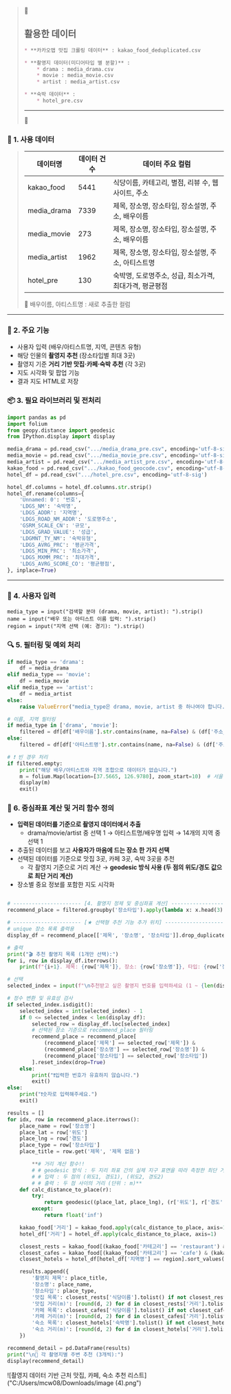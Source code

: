 > 📁  
>
> ## 활용한 데이터
>
> ```markdown
> * **카카오맵 맛집 크롤링 데이터** : kakao_food_deduplicated.csv  
> 
> * **촬영지 데이터(미디어타입 별 분할)** :  
>     * drama : media_drama.csv  
>     * movie : media_movie.csv  
>     * artist : media_artist.csv  
> 
> * **숙박 데이터** :  
>     * hotel_pre.csv  
> ```
>
> ---
>
> 📃  
>
### 🧩 1. 사용 데이터
>
> | 데이터명       | 데이터 건수 | 데이터 주요 컬럼                                    |
> | -------------- | ----------- | ------------------------------------------------- |
> | kakao_food     | 5441        | 식당이름, 카테고리, 별점, 리뷰 수, 웹사이트, 주소    |
> | media_drama    | 7339        | 제목, 장소명, 장소타입, 장소설명, 주소, 배우이름     |
> | media_movie    | 273         | 제목, 장소명, 장소타입, 장소설명, 주소, 배우이름     |
> | media_artist   | 1962        | 제목, 장소명, 장소타입, 장소설명, 주소, 아티스트명    |
> | hotel_pre      | 130         | 숙박명, 도로명주소, 성급, 최소가격, 최대가격, 평균평점 |
>
> 📍 배우이름, 아티스트명 : 새로 추출한 컬럼

---

### 🔧 2. 주요 기능

- 사용자 입력 (배우/아티스트명, 지역, 콘텐츠 유형)
- 해당 인물의 **촬영지 추천** (장소타입별 최대 3곳)
- 촬영지 기준 **거리 기반 맛집·카페·숙박 추천** (각 3곳)
- 지도 시각화 및 팝업 기능
- 결과 지도 HTML로 저장

### 📦 3. 필요 라이브러리 및 전처리

```python
import pandas as pd
import folium
from geopy.distance import geodesic
from IPython.display import display

media_drama = pd.read_csv(".../media_drama_pre.csv", encoding='utf-8-sig')
media_movie = pd.read_csv(".../media_movie_pre.csv", encoding='utf-8-sig')
media_artist = pd.read_csv(".../media_artist_pre.csv", encoding='utf-8-sig')
kakao_food = pd.read_csv(".../kakao_food_geocode.csv", encoding="utf-8-sig")
hotel_df = pd.read_csv(".../hotel_pre.csv", encoding='utf-8-sig')

hotel_df.columns = hotel_df.columns.str.strip()
hotel_df.rename(columns={
    'Unnamed: 0': '번호',
    'LDGS_NM': '숙박명',
    'LDGS_ADDR': '지역명',
    'LDGS_ROAD_NM_ADDR': '도로명주소',
    'GSRM_SCALE_CN': '규모',
    'LDGS_GRAD_VALUE': '성급',
    'LDGMNT_TY_NM': '숙박유형',
    'LDGS_AVRG_PRC': '평균가격',
    'LDGS_MIN_PRC': '최소가격',
    'LDGS_MXMM_PRC': '최대가격',
    'LDGS_AVRG_SCORE_CO': '평균평점',
}, inplace=True)
```
---


### 🎯 4. 사용자 입력
```
media_type = input("검색할 분야 (drama, movie, artist): ").strip()
name = input("배우 또는 아티스트 이름 입력: ").strip()
region = input("지역 선택 (예: 경기): ").strip()
```

### 🔍 5. 필터링 및 예외 처리

```python
if media_type == 'drama':
    df = media_drama
elif media_type == 'movie':
    df = media_movie
elif media_type == 'artist':
    df = media_artist
else:
    raise ValueError("media_type은 drama, movie, artist 중 하나여야 합니다.")

# 이름, 지역 필터링
if media_type in ['drama', 'movie']:
    filtered = df[df['배우이름'].str.contains(name, na=False) & (df['주소_지역명'] == region)]
else:
    filtered = df[df['아티스트명'].str.contains(name, na=False) & (df['주소_지역명'] == region)]

# ❗ 빈 경우 처리
if filtered.empty:
    print("해당 배우/아티스트와 지역 조합으로 데이터가 없습니다.")
    m = folium.Map(location=[37.5665, 126.9780], zoom_start=10)  # 서울
    display(m)
    exit()

```
### 🔢 6. 중심좌표 계산 및 거리 함수 정의

- **입력된 데이터를 기준으로 촬영지 데이터에서 추출**
    - drama/movie/artist 중 선택 1 → 아티스트명/배우명 입력 → 14개의 지역 중 선택 1
- 추출된 데이터를 보고 **사용자가 마음에 드는 장소 한 가지 선택**
- 선택된 데이터를 기준으로 맛집 3곳, 카페 3곳, 숙박 3곳을 추천
    - 각 촬영지 기준으로 거리 계산 → **geodesic  방식 사용 (두 점의 위도/경도 값으로 최단 거리 계산)**
- 장소별 중요 정보를 포함한 지도 시각화

```python

# ---------------------- [4. 촬영지 정제 및 중심좌표 계산] ----------------------
recommend_place = filtered.groupby('장소타입').apply(lambda x: x.head(3)).reset_index(drop=True)

# ---------------------- [★ 선택형 추천 기능 추가 위치] ----------------------
# unique 장소 목록 출력용
display_df = recommend_place[['제목', '장소명', '장소타입']].drop_duplicates().reset_index(drop=True)

# 출력
print("🎬 추천 촬영지 목록 (1개만 선택):")
for i, row in display_df.iterrows():
    print(f"{i+1}. 제목: {row['제목']}, 장소: {row['장소명']}, 타입: {row['장소타입']}")

# 선택
selected_index = input(f"\n추천받고 싶은 촬영지 번호를 입력하세요 (1 ~ {len(display_df)}): ").strip()

# 정수 변환 및 유효성 검사
if selected_index.isdigit():
    selected_index = int(selected_index) - 1
    if 0 <= selected_index < len(display_df):
        selected_row = display_df.loc[selected_index]
        # 선택된 장소 기준으로 recommend_place 필터링
        recommend_place = recommend_place[
            (recommend_place['제목'] == selected_row['제목']) &
            (recommend_place['장소명'] == selected_row['장소명']) &
            (recommend_place['장소타입'] == selected_row['장소타입'])
        ].reset_index(drop=True)
    else:
        print("❗입력한 번호가 유효하지 않습니다.")
        exit()
else:
    print("❗숫자로 입력해주세요.")
    exit()

results = []
for idx, row in recommend_place.iterrows():
    place_name = row['장소명']
    place_lat = row['위도']
    place_lng = row['경도']
    place_type = row['장소타입']
    place_title = row.get('제목', '제목 없음')

		**# 거리 계산 함수!!
		# # geodesic 방식 : 두 지리 좌표 간의 실제 지구 표면을 따라 측정한 최단 거리를 계산
		# # 입력 : 두 점의 (위도1, 경도1), (위도2, 경도2)
		# # 출력 : 두 점 사이의 거리 (단위 : m)**
    def calc_distance_to_place(r):
        try:
            return geodesic((place_lat, place_lng), (r['위도'], r['경도'])).meters
        except:
            return float('inf')

    kakao_food['거리'] = kakao_food.apply(calc_distance_to_place, axis=1)
    hotel_df['거리'] = hotel_df.apply(calc_distance_to_place, axis=1)

    closest_rests = kakao_food[(kakao_food['카테고리'] == 'restaurant') & (kakao_food['지역명'] == region)].sort_values('거리').head(3)
    closest_cafes = kakao_food[(kakao_food['카테고리'] == 'cafe') & (kakao_food['지역명'] == region)].sort_values('거리').head(3)
    closest_hotels = hotel_df[hotel_df['지역명'] == region].sort_values('거리').head(3)

    results.append({
        '촬영지 제목': place_title,
        '장소명': place_name,
        '장소타입': place_type,
        '맛집 목록': closest_rests['식당이름'].tolist() if not closest_rests.empty else ['-'],
        '맛집 거리(m)': [round(d, 2) for d in closest_rests['거리'].tolist()] if not closest_rests.empty else ['-'],
        '카페 목록': closest_cafes['식당이름'].tolist() if not closest_cafes.empty else ['-'],
        '카페 거리(m)': [round(d, 2) for d in closest_cafes['거리'].tolist()] if not closest_cafes.empty else ['-'],
        '숙소 목록': closest_hotels['숙박명'].tolist() if not closest_hotels.empty else ['-'],
        '숙소 거리(m)': [round(d, 2) for d in closest_hotels['거리'].tolist()] if not closest_hotels.empty else ['-'],
    })

recommend_detail = pd.DataFrame(results)
print("\n📍 각 촬영지별 주변 추천 (3개씩):")
display(recommend_detail)

```
![촬영지 데이터 기반 근처 맛집, 카페, 숙소 추천 리스트]("C:/Users/mcw08/Downloads/image (4).png")


